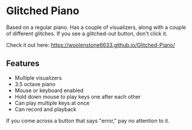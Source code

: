 # Glitched Piano
Based on a regular piano. Has a couple of visualizers, along with a couple of different glitches. If you see a glitched-out button, don't click it.

Check it out here: https://woolenstone6633.github.io/Glitched-Piano/

## Features
- Multiple visualizers
- 3.5 octave piano
- Mouse or keyboard enabled
- Hold down mouse to play keys one after each other
- Can play multiple keys at once
- Can record and playback

If you come across a button that says "error," pay no attention to it.
